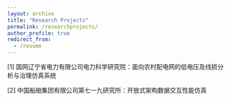 ```yaml
---
layout: archive
title: "Research Projects"
permalink: /researchprojects/
author_profile: true
redirect_from:
  - /resume
---
```


[1] 国网辽宁省电力有限公司电力科学研究院：面向农村配电网的低电压及线损分析与治理仿真系统

[2] 中国船舶集团有限公司第七一九研究所：开放式架构数据交互性能仿真
